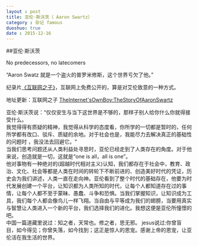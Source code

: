 ```yaml
---
layout : post
title: 亚伦·斯沃茨（ Aaron Swartz）
category : 杂记 famous
duoshuo: true
date : 2015-12-16
---
```


##亚伦·斯沃茨

No predecessors, no latecomers

“Aaron Swatz 就是一个盗火的普罗米修斯，这个世界亏欠了他。” 


纪录片[《互联网之子》](http://v.youku.com/v_show/id_XNzYyMDg3MzYw.html)，互联网上免费公开的，算是对艾伦致意的一种方式。

地址更新：互联网之子 [TheInternet'sOwnBoy:TheStoryOfAaronSwartz](https://app.yinxiang.com/Home.action#//link.zhihu.com/?target=http%3A//v.youku.com/v_show/id_XNzYyMDg3MzYw_type_99.html)

亚伦·斯沃茨说：“仅仅安生与当下这世界是不够的，那样子别人给你什么你就得接受什么。<br>我觉得得有质疑的精神，我觉得从科学的态度看，你所学的一切都是暂时的，任何所学都有改口、驳斥、质疑的余地。对于社会也是，我能尽力去解决真正的基础性的问题时 ，我没法去回避它。"
<br>当我们思考问题还从人类利益处寻思时，亚伦已经走到了人类存在的角度。对于他来说，创造就是一切，这就是“one is all，all is one”。<br>他对事物有一种绝对的(超越时代相对主义)认知，我们都存在于社会中，教育、政治、文化、社会等都是人类在时间的转轮下不断前进的、创造美好时代的凭证，历史会为我们讲述，人类一直在走向神。亚伦看到了整个时代的基础存在，他要为时代发展创建一个平台，让知识都为人类所知的时代，让每个人都知道存在过的事情，让每个人都不至于蒙昧、愚蠢、斗争和恐惧。当我们掌握知识，让知识成为工具，我们每个人都会像鸟儿一样飞翔。当自由与平等成为我们的翅膀，当要用真实与智慧让人类进入一个新的平台，我们选择我们的进化。我想这便是亚伦所憧憬的吧。<br>
中国一篇道藏里说过：知之者，天常也。修之者，思无邪。
jesus说过:你曾盲目，如今得见；你曾失落，如今找到；这正是惊人的恩宠。感谢上帝的恩宠，让亚伦活在我生活的世界。
